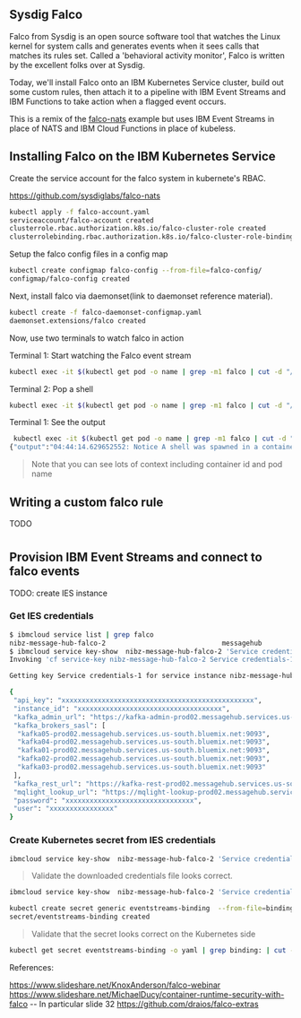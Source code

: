 ## Sysdig Falco

Falco from Sysdig is an open source software tool that watches the Linux kernel for system calls and generates events when it sees calls that matches its rules set. Called a 'behavioral activity monitor', Falco is written by the excellent folks over at Sysdig.

Today, we'll install Falco onto an IBM Kubernetes Service cluster, build out some custom rules, then attach it to a pipeline with IBM Event Streams and IBM Functions to take action when a flagged event occurs.

This is a remix of the [falco-nats](https://github.com/sysdiglabs/falco-nats) example but uses IBM Event Streams in place of NATS and IBM Cloud Functions in place of kubeless.


## Installing Falco on the IBM Kubernetes Service


Create the service account for the falco system in kubernete's RBAC.

https://github.com/sysdiglabs/falco-nats


```bash
kubectl apply -f falco-account.yaml 
serviceaccount/falco-account created
clusterrole.rbac.authorization.k8s.io/falco-cluster-role created
clusterrolebinding.rbac.authorization.k8s.io/falco-cluster-role-binding created
```

Setup the falco config files in a config map

```bash
kubectl create configmap falco-config --from-file=falco-config/
configmap/falco-config created
```

Next, install falco via daemonset(link to daemonset reference material).

```bash
kubectl create -f falco-daemonset-configmap.yaml 
daemonset.extensions/falco created
```

Now, use two terminals to watch falco in action


Terminal 1: Start watching the Falco event stream

```bash
kubectl exec -it $(kubectl get pod -o name | grep -m1 falco | cut -d "/" -f 2) -- cat /var/run/falco/nats
```

Terminal 2: Pop a shell 

```bash
kubectl exec -it $(kubectl get pod -o name | grep -m1 falco | cut -d "/" -f 2) -- /bin/bash
```

Terminal 1: See the output

```bash
 kubectl exec -it $(kubectl get pod -o name | grep -m1 falco | cut -d "/" -f 2) -- cat /var/run/falco/nats
{"output":"04:44:14.629652552: Notice A shell was spawned in a container with an attached terminal (user=root k8s.pod=falco-d7ml2 container=fb91c1e33a1d shell=bash parent=<NA> cmdline=bash  terminal=34816) k8s.pod=falco-d7ml2 container=fb91c1e33a1d","priority":"Notice","rule":"Terminal shell in container","time":"2018-09-25T04:44:14.629652552Z", "output_fields": {"container.id":"fb91c1e33a1d","evt.time":1537850654629652552,"k8s.pod.name":"falco-d7ml2","proc.cmdline":"bash ","proc.name":"bash","proc.pname":null,"proc.tty":34816,"user.name":"root"}}
```

> Note that you can see lots of context including container id and pod name


## Writing a custom falco rule


TODO


## 
#

## Provision IBM Event Streams and connect to falco events

TODO: create IES instance

### Get IES credentials

```bash
$ ibmcloud service list | grep falco
nibz-message-hub-falco-2                             messagehub                                    standard                                                                                                                                                                                                                                                                                                        create succeeded
$ ibmcloud service key-show  nibz-message-hub-falco-2 'Service credentials-1'
Invoking 'cf service-key nibz-message-hub-falco-2 Service credentials-1'...

Getting key Service credentials-1 for service instance nibz-message-hub-falco-2 as skrum@us.ibm.com...

{
 "api_key": "xxxxxxxxxxxxxxxxxxxxxxxxxxxxxxxxxxxxxxxxxxxxxxxx",
 "instance_id": "xxxxxxxxxxxxxxxxxxxxxxxxxxxxxxxxxxxx",
 "kafka_admin_url": "https://kafka-admin-prod02.messagehub.services.us-south.bluemix.net:443",
 "kafka_brokers_sasl": [
  "kafka05-prod02.messagehub.services.us-south.bluemix.net:9093",
  "kafka04-prod02.messagehub.services.us-south.bluemix.net:9093",
  "kafka01-prod02.messagehub.services.us-south.bluemix.net:9093",
  "kafka02-prod02.messagehub.services.us-south.bluemix.net:9093",
  "kafka03-prod02.messagehub.services.us-south.bluemix.net:9093"
 ],
 "kafka_rest_url": "https://kafka-rest-prod02.messagehub.services.us-south.bluemix.net:443",
 "mqlight_lookup_url": "https://mqlight-lookup-prod02.messagehub.services.us-south.bluemix.net/Lookup?serviceId=xxxxxxxxxxxxxxxxxxxxxxxxxxxxxxxxxxxx",
 "password": "xxxxxxxxxxxxxxxxxxxxxxxxxxxxxxxx",
 "user": "xxxxxxxxxxxxxxxx"
}
```


### Create Kubernetes secret from IES credentials

```bash
ibmcloud service key-show  nibz-message-hub-falco-2 'Service credentials-1' | grep -v '\.\.\.' | jq '.' 
```

> Validate the downloaded credentials file looks correct.

```bash
ibmcloud service key-show  nibz-message-hub-falco-2 'Service credentials-1' | grep -v '\.\.\.' | jq '.' > kafka-credentials.json 

kubectl create secret generic eventstreams-binding  --from-file=binding=./kafka-credentials.json     
secret/eventstreams-binding created
```

> Validate that the secret looks correct on the Kubernetes side

```bash
kubectl get secret eventstreams-binding -o yaml | grep binding: | cut -d " " -f 4 | base64 -d | jq '.
```







References:

https://www.slideshare.net/KnoxAnderson/falco-webinar
https://www.slideshare.net/MichaelDucy/container-runtime-security-with-falco  -- In particular slide 32
https://github.com/draios/falco-extras




